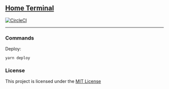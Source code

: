 ## [Home Terminal](https://drn.github.io/)

[![CircleCI](https://circleci.com/gh/drn/drn.github.io.svg?style=svg)](https://circleci.com/gh/drn/drn.github.io)

---

### Commands

Deploy:

    yarn deploy

### License

This project is licensed under the [MIT License](LICENSE.md)
